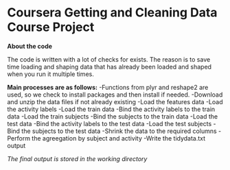 Coursera Getting and Cleaning Data Course Project
==============

**About the code**

The code is written with a lot of checks for exists. The reason is to save time loading and shaping data that has already been loaded and shaped when you run it multiple times.

**Main processes are as follows:**
-Functions from plyr and reshape2 are used, so we check to install packages and then install if needed.
-Download and unzip the data files if not already existing
-Load the features data
-Load the activity labels
-Load the train data
-Bind the activity labels to the train data
-Load the train subjects
-Bind the subjects to the train data
-Load the test data
-Bind the activity labels to the test data
-Load the test subjects
-Bind the subjects to the test data
-Shrink the data to the required columns
-Perform the agreegation by subject and activity
-Write the tidydata.txt output

*The final output is stored in the working directory*